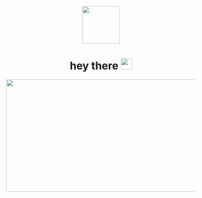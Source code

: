 <div id="header" align="center">
  <img src="https://i.giphy.com/media/v1.Y2lkPTc5MGI3NjExcXh2am1nOWU2bHQ0ZmU4cGlma3llNmpqZmhpa2NydWNpZWtrM2l5YiZlcD12MV9pbnRlcm5hbF9naWZfYnlfaWQmY3Q9Zw/BferOKonYOspm28AiB/giphy.gif" width="100"/>
<h1>
  hey there
  <img src="https://media.giphy.com/media/hvRJCLFzcasrR4ia7z/giphy.gif" width="30px"/>
</h1>
</div>
<div align="center">
  <img src="https://media.giphy.com/media/gcZxPiUFzoHgA/giphy.gif?cid=ecf05e47mayn3xlncg254pkij2e6m0mrnguuf72os2ps68cn&ep=v1_gifs_search&rid=giphy.gif&ct=g" width="600" height="300"/>
</div>
<!--
**BabaikaSiberienne/BabaikaSiberienne** is a ✨ _special_ ✨ repository because its `README.md` (this file) appears on your GitHub profile.
f


Here are some ideas to get you started:

- 🔭 I’m currently working on ...
- 🌱 I’m currently learning ...
- 👯 I’m looking to collaborate on ...
- 🤔 I’m looking for help with ...
- 💬 Ask me about ...
- 📫 How to reach me: ...
- 😄 Pronouns: ...
- ⚡ Fun fact: ...
-->
